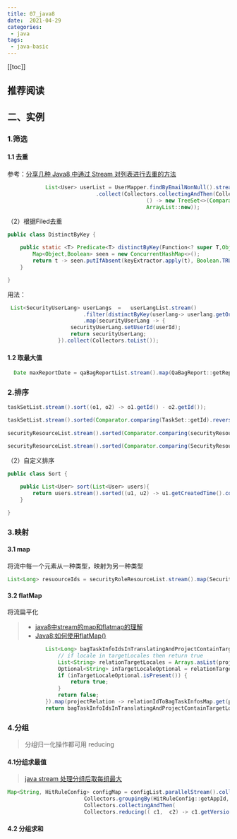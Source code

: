 ```yaml
---
title: 07_java8
date:  2021-04-29
categories:
 - java
tags:
 - java-basic
---
```


[[toc]]

## 推荐阅读

## 二、实例

### 1.筛选

#### 1.1 去重

参考：[分享几种 Java8 中通过 Stream 对列表进行去重的方法](https://juejin.im/post/5cd6b719f265da03b2044d56)

```java
            List<User> userList = UserMapper.findByEmailNonNull().stream()
                            .collect(Collectors.collectingAndThen(Collectors.toCollection(
                                            () -> new TreeSet<>(Comparator.comparing(User::getEmail))),
                                            ArrayList::new));
```

（2）根据Filed去重

```java
public class DistinctByKey {

    public static <T> Predicate<T> distinctByKey(Function<? super T,Object> keyExtractor) {
        Map<Object,Boolean> seen = new ConcurrentHashMap<>();
        return t -> seen.putIfAbsent(keyExtractor.apply(t), Boolean.TRUE) == null;
    }

}
```

用法：

```java
 List<SecurityUserLang> userLangs  =   userLangList.stream()
                        .filter(distinctByKey(userlang-> userlang.getOriginLocale() +":"+ userlang.getTargetLocale()))
                        .map(securityUserLang -> {
                    securityUserLang.setUserId(userId);
                    return securityUserLang;
                }).collect(Collectors.toList());
```

#### 1.2 取最大值

```java
  Date maxReportDate = qaBagReportList.stream().map(QaBagReport::getReportDate).max(Comparator.comparing(java.util.Date::getTime)).get();
```

### 2.排序

```java
taskSetList.stream().sort((o1, o2) -> o1.getId() - o2.getId());

taskSetList.stream().sorted(Comparator.comparing(TaskSet::getId).reversed()).findFirst()
    
securityResourceList.stream().sorted(Comparator.comparing(securityResource -> securityResource.getResourcePath().toLowerCase())).collect(Collectors.toList());

securityResourceList.stream().sorted(Comparator.comparing(SecurityResource::getDatachangeLasttime)).collect(Collectors.toList());
```

（2）自定义排序

```java
public class Sort {
    
    public List<User> sort(List<User> users){
        return users.stream().sorted((u1, u2) -> u1.getCreatedTime().compareTo(u2.getCreatedTime())).collect(Collectors.toList());
    }

}
```

### 3.映射

#### 3.1 map

将流中每一个元素从一种类型，映射为另一种类型

```java
List<Long> resuourceIds = securityRoleResourceList.stream().map(SecurityRoleResource::getResourceId).collect(Collectors.toList())
```

#### 3.2 flatMap

将流扁平化

> - [java8中stream的map和flatmap的理解](https://www.cnblogs.com/lijingran/p/8727507.html)
> - [Java8:如何使用flatMap()](https://www.jianshu.com/p/8d80dcb4e7e0)

```java
            List<Long> bagTaskInfoIdsInTranslatingAndProjectContainTargetLocale = projectRelationList.stream().filter(projectRelation -> {
                // if locale in targetLocales then return true
                List<String> relationTargetLocales = Arrays.asList(projectRelation.getTargetLocales().split(","));
                Optional<String> inTargetLocaleOptional = relationTargetLocales.stream().filter(targetLocaleList::contains).findAny();
                if (inTargetLocaleOptional.isPresent()) {
                    return true;
                }
                return false;
            }).map(projectRelation -> relationIdToBagTaskInfosMap.get(projectRelation.getId()).stream().map(ProjectRelationBagtaskInfo::getBagTaskInfoId).collect(Collectors.toList())).flatMap(Collection::stream).collect(Collectors.toList());
            return bagTaskInfoIdsInTranslatingAndProjectContainTargetLocale;
```

### 4.分组

> 分组归一化操作都可用 reducing 

#### 4.1分组求最值

> [java stream 处理分组后取每组最大](https://blog.csdn.net/kingmax54212008/article/details/102827306)

```java
Map<String, HitRuleConfig> configMap = configList.parallelStream().collect(
 　　　　　　　　　　　　　　Collectors.groupingBy(HitRuleConfig::getAppId, // 先根据appId分组
　　　　　　　　　　　　　　 Collectors.collectingAndThen(
　　　　　　　　　　　　　　 Collectors.reducing(( c1,  c2) -> c1.getVersionSort() > c2.getVersionSort() ? c1 : c2), Optional::get)));
```

#### 4.2 分组求和
